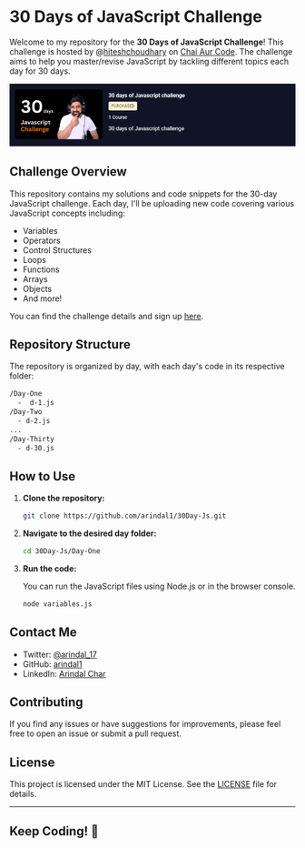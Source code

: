 # 30 Days of JavaScript Challenge

Welcome to my repository for the **30 Days of JavaScript Challenge**! This challenge is hosted by @[hiteshchoudhary](https://github.com/hiteshchoudhary) on [Chai Aur Code](https://www.youtube.com/@chaiaurcode). The challenge aims to help you master/revise JavaScript by tackling different topics each day for 30 days.

![image](res/1.png)

## Challenge Overview

This repository contains my solutions and code snippets for the 30-day JavaScript challenge. Each day, I'll be uploading new code covering various JavaScript concepts including:

- Variables
- Operators
- Control Structures
- Loops
- Functions
- Arrays
- Objects
- And more!

You can find the challenge details and sign up [here](https://courses.chaicode.com/learn/batch/30-days-of-Javascript-challenge).

## Repository Structure

The repository is organized by day, with each day's code in its respective folder:

```
/Day-One
  -  d-1.js
/Day-Two
  - d-2.js
...
/Day-Thirty
  - d-30.js
```

## How to Use

1. **Clone the repository:**

   ```bash
   git clone https://github.com/arindal1/30Day-Js.git
   ```

2. **Navigate to the desired day folder:**

   ```bash
   cd 30Day-Js/Day-One
   ```

3. **Run the code:**

   You can run the JavaScript files using Node.js or in the browser console.

   ```bash
   node variables.js
   ```

## Contact Me

- Twitter: [@arindal_17](https://twitter.com/arindal_17)
- GitHub: [arindal1](https://github.com/arindal1)
- LinkedIn: [Arindal Char](https://www.linkedin.com/in/arindalchar)

## Contributing

If you find any issues or have suggestions for improvements, please feel free to open an issue or submit a pull request.

## License

This project is licensed under the MIT License. See the [LICENSE](LICENSE) file for details.

---

## Keep Coding! 🚀
